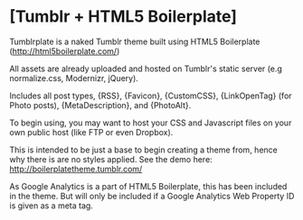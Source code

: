 [Tumblr + HTML5 Boilerplate]
=====================

Tumblrplate is a naked Tumblr theme built using HTML5 Boilerplate (http://html5boilerplate.com/)

All assets are already uploaded and hosted on Tumblr's static server (e.g normalize.css, Modernizr, jQuery).

Includes all post types, {RSS}, {Favicon}, {CustomCSS}, {LinkOpenTag} (for Photo posts), {MetaDescription}, and {PhotoAlt}.

To begin using, you may want to host your CSS and Javascript files on your own public host (like FTP or even Dropbox).

This is intended to be just a base to begin creating a theme from, hence why there is are no styles applied. See the demo here: http://boilerplatetheme.tumblr.com/

As Google Analytics is a part of HTML5 Boilerplate, this has been included in the theme. But will only be included if a Google Analytics Web Property ID is given as a meta tag.